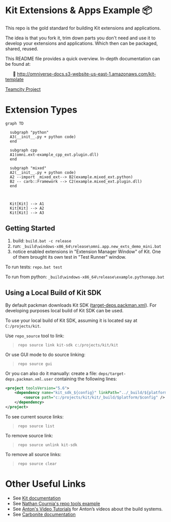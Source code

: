 # Kit Extensions & Apps Example :package:

This repo is the gold standard for building Kit extensions and applications.

The idea is that you fork it, trim down parts you don't need and use it to develop your extensions and applications. Which then can be packaged, shared, reused.

This README file provides a quick overview.  In-depth documentation can be found at:

&nbsp;&nbsp;&nbsp;&nbsp;&nbsp;&nbsp;📖 http://omniverse-docs.s3-website-us-east-1.amazonaws.com/kit-template

[Teamcity Project](https://teamcity.nvidia.com/project/Omniverse_KitExtensions_KitTemplate?mode=builds)


# Extension Types

```mermaid
graph TD

  subgraph "python"
  A3(__init__.py + python code)
  end

  subgraph cpp
  A1(omni.ext-example_cpp_ext.plugin.dll)
  end

  subgraph "mixed"
  A2(__init__.py + python code)
  A2 --import _mixed_ext--> B2(example.mixed_ext.python)
  B2 -- carb::Framework --> C2(example.mixed_ext.plugin.dll)
  end


  
  Kit[Kit] --> A1
  Kit[Kit] --> A2
  Kit[Kit] --> A3
```


## Getting Started

1. build: `build.bat -c release`
2. run: `_build\windows-x86_64\release\omni.app.new_exts_demo_mini.bat`
3. notice enabled extensions in "Extension Manager Window" of Kit. One of them brought its own test in "Test Runner" window.

To run tests: `repo.bat test`

To run from python: `_build\windows-x86_64\release\example.pythonapp.bat`

## Using a Local Build of Kit SDK

By default packman downloads Kit SDK ([target-deps.packman.xml](deps/target-deps.packman.xml)). For developing purposes local build of Kit SDK can be used. 

To use your local build of Kit SDK, assuming it is located say at `C:/projects/kit`.

Use `repo_source` tool to link: 

> `repo source link kit-sdk c:/projects/kit/kit`

Or use GUI mode to do source linking:

> `repo source gui`

Or you can also do it manually: create a file: `deps/target-deps.packman.xml.user` containing the following lines:

```xml
<project toolsVersion="5.6">
	<dependency name="kit_sdk_${config}" linkPath="../_build/${platform}/${config}/kit">
		<source path="c:/projects/kit/kit/_build/$platform/$config" />
	</dependency>
</project>
```

To see current source links:

> `repo source list`

To remove source link:

> `repo source unlink kit-sdk`

To remove all source links:

> `repo source clear`


# Other Useful Links

+ See [Kit documentation](http://omnidocs-internal.nvidia.com/py/index.html)
+ See [Nathan Cournia's repo tools example](https://gitlab-master.nvidia.com/omniverse/repo/repo_example)
+ See [Anton's Video Tutorials](https://drive.google.com/drive/folders/1XAmdhYQkTQlLwDqHOlxJD7k6waUxYAo7?usp=sharing) for Anton’s videos about the build systems.
+ See [Carbonite documentation](https://nv/carb-docs/latest)
